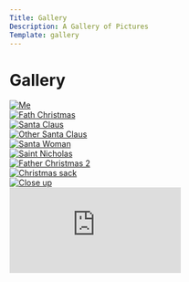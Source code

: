 ```yaml
---
Title: Gallery
Description: A Gallery of Pictures
Template: gallery
---
```


Gallery
================

<div class="gallery-picture"><a href="%base_url%/image/zacmoo_photo.png&save-as=jpg" target="_blank">
    <picture>
        <source media="(min-width: 668px)" srcset="%base_url%/image/zacmoo_photo.png&save-as=jpg">
        <source media="(min-width: 376px)" srcset="%base_url%/image/zacmoo_photo.png?w=667&save-as=jpg">
        <img src="%base_url%/image/zacmoo_photo.png?w=375&save-as=jpg" alt="Me">
    </picture>
</a></div>
<div class="gallery-picture"><a href="%base_url%/image/santa-1280.png&save-as=jpg" target="_blank">
    <picture>
        <source media="(min-width: 668px)" srcset="%base_url%/image/santa-1280.png&save-as=jpg">
        <source media="(min-width: 376px)" srcset="%base_url%/image/santa-1280.png?w=667&save-as=jpg">
        <img src="%base_url%/image/santa-1280.png?w=375&save-as=jpg" alt="Fath Christmas">
    </picture>
</a></div>
<div class="gallery-picture"><a href="%base_url%/image/santa-claus-1280.jpg" target="_blank">
    <picture>
        <source media="(min-width: 668px)" srcset="%base_url%/image/santa-claus-1280.jpg">
        <source media="(min-width: 376px)" srcset="%base_url%/image/santa-claus-1280.jpg?w=667">
        <img src="%base_url%/image/santa-claus-1280.jpg?w=375" alt="Santa Claus">
    </picture>
</a></div>
<div class="gallery-picture"><a href="%base_url%/image/santa-claus-other-1280.png&save-as=jpg" target="_blank">
    <picture>
        <source media="(min-width: 668px)" srcset="%base_url%/image/santa-claus-other-1280.png&save-as=jpg">
        <source media="(min-width: 376px)" srcset="%base_url%/image/santa-claus-other-1280.png?w=667&save-as=jpg">
        <img src="%base_url%/image/santa-claus-other-1280.png?w=375&save-as=jpg" alt="Other Santa Claus">
    </picture>
</a></div>
<div class="gallery-picture"><a href="%base_url%/image/santa-woman-1280.jpg" target="_blank">
    <picture>
        <source media="(min-width: 668px)" srcset="%base_url%/image/santa-woman-1280.jpg">
        <source media="(min-width: 376px)" srcset="%base_url%/image/santa-woman-1280.jpg?w=667">
        <img src="%base_url%/image/santa-woman-1280.jpg?w=375" alt="Santa Woman">
    </picture>
</a></div>
<div class="gallery-picture"><a href="%base_url%/image/bishop-nicholas-1280.jpg" target="_blank">
    <picture>
        <source media="(min-width: 668px)" srcset="%base_url%/image/bishop-nicholas-1280.jpg">
        <source media="(min-width: 376px)" srcset="%base_url%/image/bishop-nicholas-1280.jpg?w=667">
        <img src="%base_url%/image/bishop-nicholas-1280.jpg?w=375" alt="Saint Nicholas">
    </picture>
</a></div>
<div class="gallery-picture"><a href="%base_url%/image/father-christmas-1280.jpg" target="_blank">
    <picture>
        <source media="(min-width: 668px)" srcset="%base_url%/image/father-christmas-1280.jpg">
        <source media="(min-width: 376px)" srcset="%base_url%/image/father-christmas-1280.jpg?w=667">
        <img src="%base_url%/image/father-christmas-1280.jpg?w=375" alt="Father Christmas 2">
    </picture>
</a></div>
<div class="gallery-picture"><a href="%base_url%/image/christmas-sack_1280.jpg" target="_blank">
    <picture>
        <source media="(min-width: 668px)" srcset="%base_url%/image/christmas-sack_1280.jpg">
        <source media="(min-width: 376px)" srcset="%base_url%/image/christmas-sack_1280.jpg?w=667">
        <img src="%base_url%/image/christmas-sack_1280.jpg?w=375" alt="Christmas sack">
    </picture>
</a></div>
<div class="gallery-picture"><a href="%base_url%/image/closeup_1280.png&save-as=jpg" target="_blank">
    <picture>
        <source media="(min-width: 668px)" srcset="%base_url%/image/closeup_1280.png&save-as=jpg">
        <source media="(min-width: 376px)" srcset="%base_url%/image/closeup_1280.png?w=667&save-as=jpg">
        <img src="%base_url%/image/closeup_1280.png?w=375&save-as=jpg" alt="Close up">
    </picture>
</a></div>

<div class="embed-container">
    <iframe src="https://www.youtube.com/embed/X29EifkeEbw" frameborder="0" allowfullscreen></iframe>
</div>